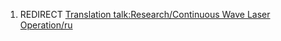 1.  REDIRECT [Translation talk:Research/Continuous Wave Laser
    Operation/ru](Translation_talk:Research/Continuous_Wave_Laser_Operation/ru "wikilink")